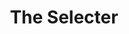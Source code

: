 ---
title: "The Selecter"
summary: "The Selecter is an English 2 tone ska revival band, formed in Coventry, England, in 1979.
The Selecter featured a diverse line-up, both in terms of race and gender, initially consisting of Arthur 'Gaps' Hendrickson and Pauline Black on lead vocals, Neol Davies and Compton Amanor on guitar, Desmond Brown on Hammond organ, Charley 'Aitch' Bembridge on drums, and Charley Anderson on bass. The band's name is based on the term \"selector\", which is a Jamaican word for disc jockey . The band were one of the most successful ska bands of the 2 tone era, notching up several top forty singles in the British charts. Having co-released the first 2 tone ska single with the Specials, they are considered one of the founding acts of the movement. Though highly influential, the original lineup only remained together for a year, and even with replacement players the band only continued until breaking up in 1981.
The Selecter reformed in 1991 and lead vocalist Black continued to perform and release music under the Selecter name until 2006. By 2011, another version of the band featuring Neol Davies was touring separately. In June 2011 Black applied for, and won, the Selecter trademark and the right to use the name herself. The reformed, Pauline Black-led line-up still tours and releases albums under the Selecter name, most recently releasing Daylight, the band's fifteenth studio album, in 2017."
image: "the-selecter.jpg"
apple_music_artist_url: "https://music.apple.com/gb/artist/the-selecter/541984"
wikipedia_url: "https://en.wikipedia.org/wiki/The_Selecter"
---